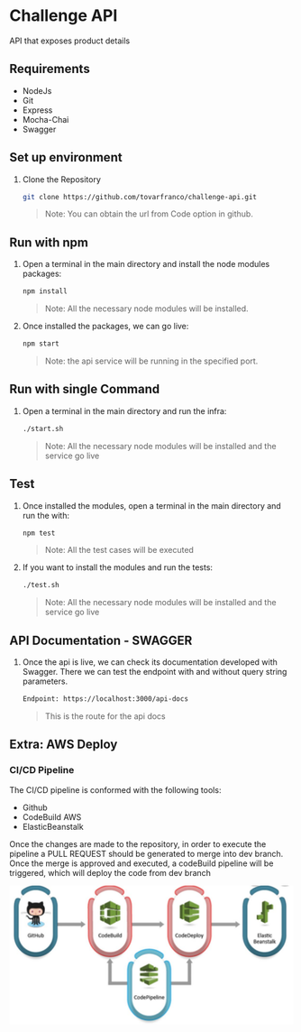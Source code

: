 # Challenge API
API that exposes product details

## Requirements

<div>
    <ul>
        <li> NodeJs
        <li> Git
        <li> Express
        <li> Mocha-Chai
        <li> Swagger
    <ul>
</div>

## Set up environment

1. Clone the Repository
   ```bash
   git clone https://github.com/tovarfranco/challenge-api.git
   ```
   > Note: You can obtain the url from Code option in github.


## Run with npm

1. Open a terminal in the main directory and install the node modules packages:
   ```bash
   npm install
   ```
   > Note: All the necessary node modules will be installed.
2. Once installed the packages, we can go live:
   ```bash
   npm start
   ```
   > Note: the api service will be running in the specified port.

## Run with single Command

1. Open a terminal in the main directory and run the infra:
   ```bash
   ./start.sh
   ```
   > Note: All the necessary node modules will be installed and the service go live

## Test

1. Once installed the modules, open a terminal in the main directory and run the with:
   ```bash
   npm test
   ```
   > Note: All the test cases will be executed
2. If you want to install the modules and run the tests:
   ```bash
   ./test.sh
   ```
   > Note: All the necessary node modules will be installed and the service go live


## API Documentation - SWAGGER

1. Once the api is live, we can check its documentation developed with Swagger. 
   There we can test the endpoint with and without query string parameters.
   ```bash
   Endpoint: https://localhost:3000/api-docs
   ```
   > This is the route for the api docs

## Extra: AWS Deploy

### CI/CD Pipeline

<p> The CI/CD pipeline is conformed with the following tools: </p>

<div>
    <ul>
        <li> Github
        <li> CodeBuild AWS
        <li> ElasticBeanstalk
    <ul>
</div>

<p> Once the changes are made to the repository, in order to execute the pipeline a PULL REQUEST should be generated to merge into dev branch. Once the merge is approved and executed, a codeBuild pipeline will be triggered, which will deploy the code from dev branch </p>


<p> <img src="images/aws.jpeg" width="1000" align = "left"> </p>
